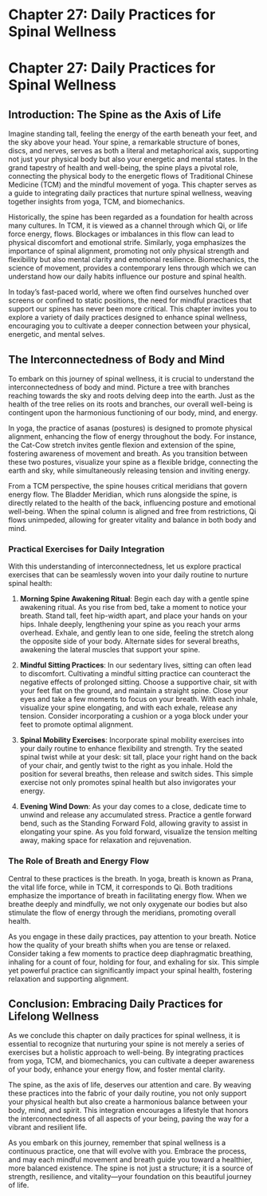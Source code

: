 # Chapter 27: Daily Practices for Spinal Wellness

# Chapter 27: Daily Practices for Spinal Wellness

## Introduction: The Spine as the Axis of Life

Imagine standing tall, feeling the energy of the earth beneath your feet, and the sky above your head. Your spine, a remarkable structure of bones, discs, and nerves, serves as both a literal and metaphorical axis, supporting not just your physical body but also your energetic and mental states. In the grand tapestry of health and well-being, the spine plays a pivotal role, connecting the physical body to the energetic flows of Traditional Chinese Medicine (TCM) and the mindful movement of yoga. This chapter serves as a guide to integrating daily practices that nurture spinal wellness, weaving together insights from yoga, TCM, and biomechanics.

Historically, the spine has been regarded as a foundation for health across many cultures. In TCM, it is viewed as a channel through which Qi, or life force energy, flows. Blockages or imbalances in this flow can lead to physical discomfort and emotional strife. Similarly, yoga emphasizes the importance of spinal alignment, promoting not only physical strength and flexibility but also mental clarity and emotional resilience. Biomechanics, the science of movement, provides a contemporary lens through which we can understand how our daily habits influence our posture and spinal health.

In today’s fast-paced world, where we often find ourselves hunched over screens or confined to static positions, the need for mindful practices that support our spines has never been more critical. This chapter invites you to explore a variety of daily practices designed to enhance spinal wellness, encouraging you to cultivate a deeper connection between your physical, energetic, and mental selves.

## The Interconnectedness of Body and Mind

To embark on this journey of spinal wellness, it is crucial to understand the interconnectedness of body and mind. Picture a tree with branches reaching towards the sky and roots delving deep into the earth. Just as the health of the tree relies on its roots and branches, our overall well-being is contingent upon the harmonious functioning of our body, mind, and energy.

In yoga, the practice of asanas (postures) is designed to promote physical alignment, enhancing the flow of energy throughout the body. For instance, the Cat-Cow stretch invites gentle flexion and extension of the spine, fostering awareness of movement and breath. As you transition between these two postures, visualize your spine as a flexible bridge, connecting the earth and sky, while simultaneously releasing tension and inviting energy.

From a TCM perspective, the spine houses critical meridians that govern energy flow. The Bladder Meridian, which runs alongside the spine, is directly related to the health of the back, influencing posture and emotional well-being. When the spinal column is aligned and free from restrictions, Qi flows unimpeded, allowing for greater vitality and balance in both body and mind.

### Practical Exercises for Daily Integration

With this understanding of interconnectedness, let us explore practical exercises that can be seamlessly woven into your daily routine to nurture spinal health:

1. **Morning Spine Awakening Ritual**:
   Begin each day with a gentle spine awakening ritual. As you rise from bed, take a moment to notice your breath. Stand tall, feet hip-width apart, and place your hands on your hips. Inhale deeply, lengthening your spine as you reach your arms overhead. Exhale, and gently lean to one side, feeling the stretch along the opposite side of your body. Alternate sides for several breaths, awakening the lateral muscles that support your spine.

2. **Mindful Sitting Practices**:
   In our sedentary lives, sitting can often lead to discomfort. Cultivating a mindful sitting practice can counteract the negative effects of prolonged sitting. Choose a supportive chair, sit with your feet flat on the ground, and maintain a straight spine. Close your eyes and take a few moments to focus on your breath. With each inhale, visualize your spine elongating, and with each exhale, release any tension. Consider incorporating a cushion or a yoga block under your feet to promote optimal alignment.

3. **Spinal Mobility Exercises**:
   Incorporate spinal mobility exercises into your daily routine to enhance flexibility and strength. Try the seated spinal twist while at your desk: sit tall, place your right hand on the back of your chair, and gently twist to the right as you inhale. Hold the position for several breaths, then release and switch sides. This simple exercise not only promotes spinal health but also invigorates your energy.

4. **Evening Wind Down**:
   As your day comes to a close, dedicate time to unwind and release any accumulated stress. Practice a gentle forward bend, such as the Standing Forward Fold, allowing gravity to assist in elongating your spine. As you fold forward, visualize the tension melting away, making space for relaxation and rejuvenation.

### The Role of Breath and Energy Flow

Central to these practices is the breath. In yoga, breath is known as Prana, the vital life force, while in TCM, it corresponds to Qi. Both traditions emphasize the importance of breath in facilitating energy flow. When we breathe deeply and mindfully, we not only oxygenate our bodies but also stimulate the flow of energy through the meridians, promoting overall health.

As you engage in these daily practices, pay attention to your breath. Notice how the quality of your breath shifts when you are tense or relaxed. Consider taking a few moments to practice deep diaphragmatic breathing, inhaling for a count of four, holding for four, and exhaling for six. This simple yet powerful practice can significantly impact your spinal health, fostering relaxation and supporting alignment.

## Conclusion: Embracing Daily Practices for Lifelong Wellness

As we conclude this chapter on daily practices for spinal wellness, it is essential to recognize that nurturing your spine is not merely a series of exercises but a holistic approach to well-being. By integrating practices from yoga, TCM, and biomechanics, you can cultivate a deeper awareness of your body, enhance your energy flow, and foster mental clarity.

The spine, as the axis of life, deserves our attention and care. By weaving these practices into the fabric of your daily routine, you not only support your physical health but also create a harmonious balance between your body, mind, and spirit. This integration encourages a lifestyle that honors the interconnectedness of all aspects of your being, paving the way for a vibrant and resilient life.

As you embark on this journey, remember that spinal wellness is a continuous practice, one that will evolve with you. Embrace the process, and may each mindful movement and breath guide you toward a healthier, more balanced existence. The spine is not just a structure; it is a source of strength, resilience, and vitality—your foundation on this beautiful journey of life.